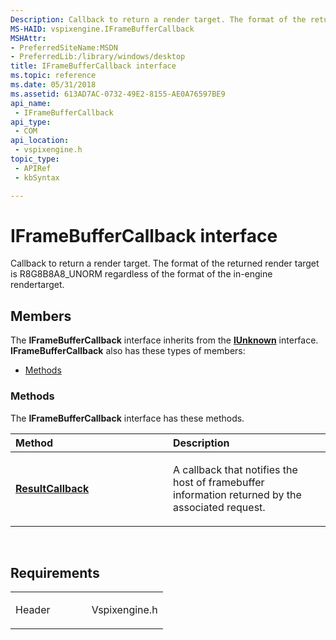 ```yaml
---
Description: Callback to return a render target. The format of the returned render target is R8G8B8A8\_UNORM regardless of the format of the in-engine rendertarget.
MS-HAID: vspixengine.IFrameBufferCallback
MSHAttr:
- PreferredSiteName:MSDN
- PreferredLib:/library/windows/desktop
title: IFrameBufferCallback interface
ms.topic: reference
ms.date: 05/31/2018
ms.assetid: 613AD7AC-0732-49E2-8155-AE0A76597BE9
api_name: 
 - IFrameBufferCallback
api_type: 
 - COM
api_location: 
 - vspixengine.h
topic_type: 
 - APIRef
 - kbSyntax

---
```


# <span id="vspixengine.iframebuffercallback"></span>IFrameBufferCallback interface

Callback to return a render target. The format of the returned render target is R8G8B8A8\_UNORM regardless of the format of the in-engine rendertarget.

## Members

The **IFrameBufferCallback** interface inherits from the [**IUnknown**](/windows/desktop/api/unknwn/nn-unknwn-iunknown) interface. **IFrameBufferCallback** also has these types of members:

-   [Methods](#methods)

### <span id="methods"></span>Methods

The **IFrameBufferCallback** interface has these methods.

<table><colgroup><col style="width: 50%" /><col style="width: 50%" /></colgroup><thead><tr class="header"><th style="text-align: left;">Method</th><th style="text-align: left;">Description</th></tr></thead><tbody><tr class="odd"><td style="text-align: left;"><a href="https://docs.microsoft.com/windows/desktop/direct3dtools/iframebuffercallback-resultcallback-dword-dword-dword-dword-double-dword-byte-arr"><strong>ResultCallback</strong></a></td><td style="text-align: left;"><p>A callback that notifies the host of framebuffer information returned by the associated request.</p></td></tr></tbody></table>

 

## Requirements

<table><colgroup><col style="width: 50%" /><col style="width: 50%" /></colgroup><tbody><tr class="odd"><td><p>Header</p></td><td>Vspixengine.h</td></tr></tbody></table>

 

 